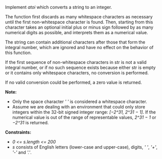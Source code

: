 Implement _atoi_ which converts a string to an integer.

The function first discards as many whitespace characters as necessary until the first non-whitespace character is
found. Then, starting from this character takes an optional initial plus or minus sign followed by as many numerical
digits as possible, and interprets them as a numerical value.

The string can contain additional characters after those that form the integral number, which are ignored and have no
effect on the behavior of this function.

If the first sequence of non-whitespace characters in str is not a valid integral number, or if no such sequence exists
because either str is empty or it contains only whitespace characters, no conversion is performed.

If no valid conversion could be performed, a zero value is returned.

**Note:**

- Only the space character _' '_ is considered a whitespace character.
- Assume we are dealing with an environment that could only store integers within the 32-bit signed integer range:
  _[−2^31,  2^31 − 1]_. If the numerical value is out of the range of representable values, _2^31 − 1_ or _−2^31_ is
  returned.

**Constraints:**

- _0 <= s.length <= 200_
- _s_ consists of English letters (lower-case and upper-case), digits, _' '_, _'+'_, _'-'_ and _'.'_.